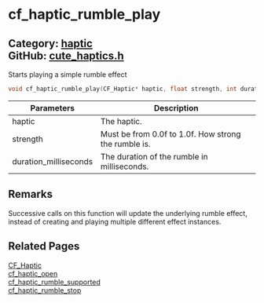 [//]: # (This file is automatically generated by Cute Framework's docs parser.)
[//]: # (Do not edit this file by hand!)
[//]: # (See: https://github.com/RandyGaul/cute_framework/blob/master/samples/docs_parser.cpp)
[](../header.md ':include')

# cf_haptic_rumble_play

Category: [haptic](/api_reference?id=haptic)  
GitHub: [cute_haptics.h](https://github.com/RandyGaul/cute_framework/blob/master/include/cute_haptics.h)  
---

Starts playing a simple rumble effect

```cpp
void cf_haptic_rumble_play(CF_Haptic* haptic, float strength, int duration_milliseconds);
```

Parameters | Description
--- | ---
haptic | The haptic.
strength | Must be from 0.0f to 1.0f. How strong the rumble is.
duration_milliseconds | The duration of the rumble in milliseconds.

## Remarks

Successive calls on this function will update the underlying rumble effect, instead of creating and playing multiple different effect instances.

## Related Pages

[CF_Haptic](/haptic/cf_haptic.md)  
[cf_haptic_open](/haptic/cf_haptic_open.md)  
[cf_haptic_rumble_supported](/haptic/cf_haptic_rumble_supported.md)  
[cf_haptic_rumble_stop](/haptic/cf_haptic_rumble_stop.md)  
